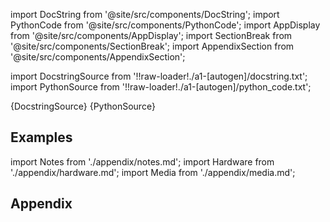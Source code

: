 
[//]: # (Custom component imports)

import DocString from '@site/src/components/DocString';
import PythonCode from '@site/src/components/PythonCode';
import AppDisplay from '@site/src/components/AppDisplay';
import SectionBreak from '@site/src/components/SectionBreak';
import AppendixSection from '@site/src/components/AppendixSection';

[//]: # (Docstring)

import DocstringSource from '!!raw-loader!./a1-[autogen]/docstring.txt';
import PythonSource from '!!raw-loader!./a1-[autogen]/python_code.txt';

<DocString>{DocstringSource}</DocString>
<PythonCode GLink='IO/PROTOCOLS/CAN/CANABLE/CAN_MESSAGE/CAN_MESSAGE.py'>{PythonSource}</PythonCode>

<SectionBreak />

    

[//]: # (Examples)

## Examples

<AppDisplay 
  GLink='IO/PROTOCOLS/CAN/CANABLE/CAN_MESSAGE'
  nodeLabel='CAN_MESSAGE'>
</AppDisplay>

<SectionBreak />

    

[//]: # (Appendix)

import Notes from './appendix/notes.md';
import Hardware from './appendix/hardware.md';
import Media from './appendix/media.md';

## Appendix

<AppendixSection index={0} folderPath='nodes/IO/PROTOCOLS/CAN/CANABLE/CAN_MESSAGE/appendix/'><Notes /></AppendixSection>
<AppendixSection index={1} folderPath='nodes/IO/PROTOCOLS/CAN/CANABLE/CAN_MESSAGE/appendix/'><Hardware /></AppendixSection>
<AppendixSection index={2} folderPath='nodes/IO/PROTOCOLS/CAN/CANABLE/CAN_MESSAGE/appendix/'><Media /></AppendixSection>


